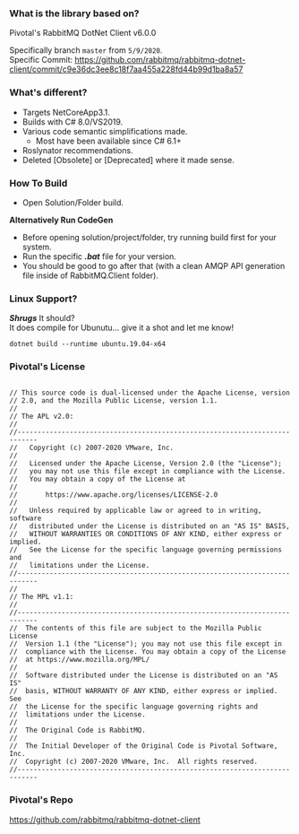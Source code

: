 ### What is the library based on?  
Pivotal's RabbitMQ DotNet Client v6.0.0

Specifically branch `master` from `5/9/2020`.  
Specific Commit: https://github.com/rabbitmq/rabbitmq-dotnet-client/commit/c9e36dc3ee8c18f7aa455a228fd44b99d1ba8a57

### What's different?  
 * Targets NetCoreApp3.1.  
 * Builds with C# 8.0/VS2019.  
 * Various code semantic simplifications made.  
   * Most have been available since C# 6.1+   
 * Roslynator recommendations.  
 * Deleted [Obsolete] or [Deprecated] where it made sense.  

### How To Build  
 * Open Solution/Folder build.
 
**Alternatively Run CodeGen**  
 * Before opening solution/project/folder, try running build first for your system.  
 * Run the specific ***.bat*** file for your version.  
 * You should be good to go after that (with a clean AMQP API generation file inside of RabbitMQ.Client folder).  
 
### Linux Support?
 ***Shrugs*** It should?  
 It does compile for Ubunutu... give it a shot and let me know!  
 
`dotnet build --runtime ubuntu.19.04-x64`
 
### Pivotal's License
 
```

// This source code is dual-licensed under the Apache License, version
// 2.0, and the Mozilla Public License, version 1.1.
//
// The APL v2.0:
//
//---------------------------------------------------------------------------
//   Copyright (c) 2007-2020 VMware, Inc.
//
//   Licensed under the Apache License, Version 2.0 (the "License");
//   you may not use this file except in compliance with the License.
//   You may obtain a copy of the License at
//
//       https://www.apache.org/licenses/LICENSE-2.0
//
//   Unless required by applicable law or agreed to in writing, software
//   distributed under the License is distributed on an "AS IS" BASIS,
//   WITHOUT WARRANTIES OR CONDITIONS OF ANY KIND, either express or implied.
//   See the License for the specific language governing permissions and
//   limitations under the License.
//---------------------------------------------------------------------------
//
// The MPL v1.1:
//
//---------------------------------------------------------------------------
//  The contents of this file are subject to the Mozilla Public License
//  Version 1.1 (the "License"); you may not use this file except in
//  compliance with the License. You may obtain a copy of the License
//  at https://www.mozilla.org/MPL/
//
//  Software distributed under the License is distributed on an "AS IS"
//  basis, WITHOUT WARRANTY OF ANY KIND, either express or implied. See
//  the License for the specific language governing rights and
//  limitations under the License.
//
//  The Original Code is RabbitMQ.
//
//  The Initial Developer of the Original Code is Pivotal Software, Inc.
//  Copyright (c) 2007-2020 VMware, Inc.  All rights reserved.
//---------------------------------------------------------------------------
```

### Pivotal's Repo

https://github.com/rabbitmq/rabbitmq-dotnet-client  
